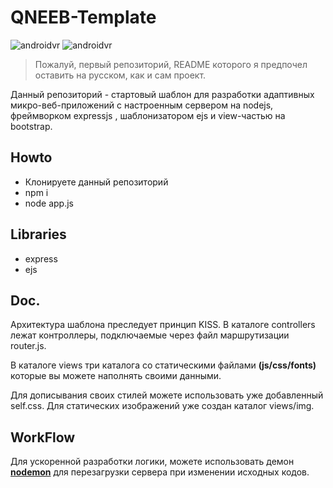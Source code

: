 # QNEEB-Template

![androidvr](https://img.shields.io/badge/nodejs-template-green.svg)
![androidvr](https://img.shields.io/badge/+5-projectsonit-green.svg)

> Пожалуй, первый репозиторий, README которого я предпочел оставить на русском, как и сам проект.

Данный репозиторий - стартовый шаблон для разработки адаптивных микро-веб-приложений с настроенным сервером на nodejs, фреймворком expressjs , шаблонизатором ejs и view-частью на bootstrap. 

## Howto

- Клонируете данный репозиторий
- npm i 
- node app.js

## Libraries

- express
- ejs

## Doc.

Архитектура шаблона преследует принцип KISS. В каталоге controllers лежат контроллеры, подключаемые через файл маршрутизации router.js. 

В каталоге views три каталога со статическими файлами **(js/css/fonts)** которые вы можете наполнять своими данными. 

Для дописывания своих стилей можете использовать уже добавленный self.css. Для статических изображений уже создан каталог views/img.

## WorkFlow

Для ускоренной разработки логики, можете использовать демон **[nodemon](https://www.npmjs.com/package/nodemon)** для перезагрузки сервера при изменении исходных кодов.
